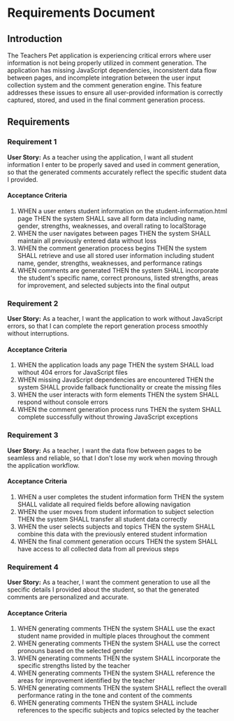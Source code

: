 # Requirements Document

## Introduction

The Teachers Pet application is experiencing critical errors where user information is not being properly utilized in comment generation. The application has missing JavaScript dependencies, inconsistent data flow between pages, and incomplete integration between the user input collection system and the comment generation engine. This feature addresses these issues to ensure all user-provided information is correctly captured, stored, and used in the final comment generation process.

## Requirements

### Requirement 1

**User Story:** As a teacher using the application, I want all student information I enter to be properly saved and used in comment generation, so that the generated comments accurately reflect the specific student data I provided.

#### Acceptance Criteria

1. WHEN a user enters student information on the student-information.html page THEN the system SHALL save all form data including name, gender, strengths, weaknesses, and overall rating to localStorage
2. WHEN the user navigates between pages THEN the system SHALL maintain all previously entered data without loss
3. WHEN the comment generation process begins THEN the system SHALL retrieve and use all stored user information including student name, gender, strengths, weaknesses, and performance ratings
4. WHEN comments are generated THEN the system SHALL incorporate the student's specific name, correct pronouns, listed strengths, areas for improvement, and selected subjects into the final output

### Requirement 2

**User Story:** As a teacher, I want the application to work without JavaScript errors, so that I can complete the report generation process smoothly without interruptions.

#### Acceptance Criteria

1. WHEN the application loads any page THEN the system SHALL load without 404 errors for JavaScript files
2. WHEN missing JavaScript dependencies are encountered THEN the system SHALL provide fallback functionality or create the missing files
3. WHEN the user interacts with form elements THEN the system SHALL respond without console errors
4. WHEN the comment generation process runs THEN the system SHALL complete successfully without throwing JavaScript exceptions

### Requirement 3

**User Story:** As a teacher, I want the data flow between pages to be seamless and reliable, so that I don't lose my work when moving through the application workflow.

#### Acceptance Criteria

1. WHEN a user completes the student information form THEN the system SHALL validate all required fields before allowing navigation
2. WHEN the user moves from student information to subject selection THEN the system SHALL transfer all student data correctly
3. WHEN the user selects subjects and topics THEN the system SHALL combine this data with the previously entered student information
4. WHEN the final comment generation occurs THEN the system SHALL have access to all collected data from all previous steps

### Requirement 4

**User Story:** As a teacher, I want the comment generation to use all the specific details I provided about the student, so that the generated comments are personalized and accurate.

#### Acceptance Criteria

1. WHEN generating comments THEN the system SHALL use the exact student name provided in multiple places throughout the comment
2. WHEN generating comments THEN the system SHALL use the correct pronouns based on the selected gender
3. WHEN generating comments THEN the system SHALL incorporate the specific strengths listed by the teacher
4. WHEN generating comments THEN the system SHALL reference the areas for improvement identified by the teacher
5. WHEN generating comments THEN the system SHALL reflect the overall performance rating in the tone and content of the comments
6. WHEN generating comments THEN the system SHALL include references to the specific subjects and topics selected by the teacher